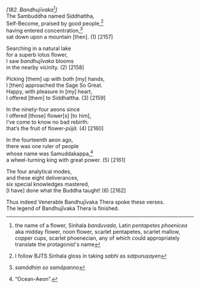 *\[182. Bandhujīvaka*[^1]*\]*  
The Sambuddha named Siddhattha,  
Self-Become, praised by good people,[^2]  
having entered concentration,[^3]  
sat down upon a mountain \[then\]. (1) \[2157\]

Searching in a natural lake  
for a superb lotus flower,  
I saw *bandhujīvaka* blooms  
in the nearby vicinity. (2) \[2158\]

Picking \[them\] up with both \[my\] hands,  
I \[then\] approached the Sage So Great.  
Happy, with pleasure in \[my\] heart,  
I offered \[them\] to Siddhattha. (3) \[2159\]

In the ninety-four aeons since  
I offered \[those\] flower\[s\] \[to him\],  
I’ve come to know no bad rebirth:  
that’s the fruit of flower-*pūjā.* (4) \[2160\]

In the fourteenth aeon ago,  
there was one ruler of people  
whose name was Samuddakappa,[^4]  
a wheel-turning king with great power. (5) \[2161\]

The four analytical modes,  
and these eight deliverances,  
six special knowledges mastered,  
\[I have\] done what the Buddha taught! (6) \[2162\]

Thus indeed Venerable Bandhujīvaka Thera spoke these verses.  
The legend of Bandhujīvaka Thera is finished.

[^1]: the name of a flower, Sinhala *banduvada*, Latin *pentapetes
    phoenicea* aka midday flower, noon flower, scarlet pentapetes,
    scarlet mallow, copper cups, scarlet phoenecian, any of which could
    appropriately translate the protagonist's name

[^2]: I follow BJTS Sinhala gloss in taking *sabhi* as *satpuruṣayen*

[^3]: *samādhiṃ so samāpanno*

[^4]: “Ocean-Aeon”.
